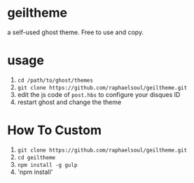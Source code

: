 # geiltheme
a self-used ghost theme. Free to use and copy.

# usage
1. `cd /path/to/ghost/themes`
2. `git clone https://github.com/raphaelsoul/geiltheme.git`
3. edit the js code of `post.hbs` to configure your disques ID
4. restart ghost and change the theme

# How To Custom
1. `git clone https://github.com/raphaelsoul/geiltheme.git`
2. `cd geiltheme`
3. `npm install -g gulp`
4. 'npm install'
